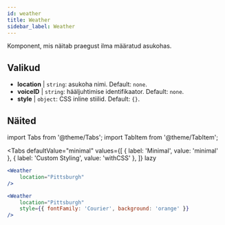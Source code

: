 ```yaml
---
id: weather 
title: Weather
sidebar_label: Weather
---
```


Komponent, mis näitab praegust ilma määratud asukohas.

## Valikud

* __location__ | `string`: asukoha nimi. Default: `none`.
* __voiceID__ | `string`: hääljuhtimise identifikaator. Default: `none`.
* __style__ | `object`: CSS inline stiilid. Default: `{}`.


## Näited

import Tabs from '@theme/Tabs';
import TabItem from '@theme/TabItem';

<Tabs
    defaultValue="minimal"
    values={[
        { label: 'Minimal', value: 'minimal' },
        { label: 'Custom Styling', value: 'withCSS' },
    ]}
    lazy
>
<TabItem value="minimal">

```jsx live
<Weather
    location="Pittsburgh"
/>
```

</TabItem>

<TabItem value="withCSS">

```jsx live
<Weather
    location="Pittsburgh"
    style={{ fontFamily: 'Courier', background: 'orange' }}
/>
```

</TabItem>

</Tabs>


